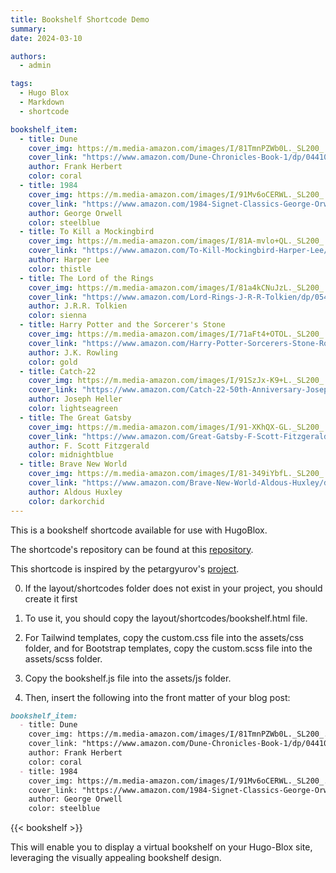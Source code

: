 ```yaml
---
title: Bookshelf Shortcode Demo
summary: 
date: 2024-03-10

authors:
  - admin

tags:
  - Hugo Blox
  - Markdown
  - shortcode

bookshelf_item:
  - title: Dune
    cover_img: https://m.media-amazon.com/images/I/81TmnPZWb0L._SL200_.jpg
    cover_link: "https://www.amazon.com/Dune-Chronicles-Book-1/dp/0441013597"
    author: Frank Herbert
    color: coral
  - title: 1984
    cover_img: https://m.media-amazon.com/images/I/91Mv6oCERWL._SL200_.jpg
    cover_link: "https://www.amazon.com/1984-Signet-Classics-George-Orwell/dp/0451524934"
    author: George Orwell
    color: steelblue
  - title: To Kill a Mockingbird
    cover_img: https://m.media-amazon.com/images/I/81A-mvlo+QL._SL200_.jpg
    cover_link: "https://www.amazon.com/To-Kill-Mockingbird-Harper-Lee/dp/0060935464"
    author: Harper Lee
    color: thistle
  - title: The Lord of the Rings
    cover_img: https://m.media-amazon.com/images/I/81a4kCNuJzL._SL200_.jpg
    cover_link: "https://www.amazon.com/Lord-Rings-J-R-R-Tolkien/dp/0544003411"
    author: J.R.R. Tolkien
    color: sienna
  - title: Harry Potter and the Sorcerer's Stone
    cover_img: https://m.media-amazon.com/images/I/71aFt4+OTOL._SL200_.jpg
    cover_link: "https://www.amazon.com/Harry-Potter-Sorcerers-Stone-Rowling/dp/059035342X"
    author: J.K. Rowling
    color: gold
  - title: Catch-22
    cover_img: https://m.media-amazon.com/images/I/91SzJx-K9+L._SL200_.jpg
    cover_link: "https://www.amazon.com/Catch-22-50th-Anniversary-Joseph-Heller/dp/1451621175"
    author: Joseph Heller
    color: lightseagreen
  - title: The Great Gatsby
    cover_img: https://m.media-amazon.com/images/I/91-XKhQX-GL._SL200_.jpg
    cover_link: "https://www.amazon.com/Great-Gatsby-F-Scott-Fitzgerald/dp/0743273567"
    author: F. Scott Fitzgerald
    color: midnightblue
  - title: Brave New World
    cover_img: https://m.media-amazon.com/images/I/81-349iYbfL._SL200_.jpg
    cover_link: "https://www.amazon.com/Brave-New-World-Aldous-Huxley/dp/0060850523"
    author: Aldous Huxley
    color: darkorchid
--- 
```

 
This is a bookshelf shortcode available for use with HugoBlox. 

The shortcode's repository can be found at this [repository](https://github.com/kjrstory/hugo-shortcode-bookshelf). 
 
This shortcode is inspired by the petargyurov's [project](https://github.com/petargyurov/virtual-bookshelf).

0. If the layout/shortcodes folder does not exist in your project, you should create it first 

1. To use it, you should copy the layout/shortcodes/bookshelf.html file.

2. For Tailwind templates, copy the custom.css file into the assets/css folder, and for Bootstrap templates, copy the custom.scss file into the assets/scss folder.

3. Copy the bookshelf.js file into the assets/js folder.

4. Then, insert the following into the front matter of your blog post:

```markdown
bookshelf_item:
  - title: Dune
    cover_img: https://m.media-amazon.com/images/I/81TmnPZWb0L._SL200_.jpg
    cover_link: "https://www.amazon.com/Dune-Chronicles-Book-1/dp/0441013597"
    author: Frank Herbert
    color: coral
  - title: 1984
    cover_img: https://m.media-amazon.com/images/I/91Mv6oCERWL._SL200_.jpg
    cover_link: "https://www.amazon.com/1984-Signet-Classics-George-Orwell/dp/0451524934"
    author: George Orwell
    color: steelblue
```
{{< bookshelf  >}}

This will enable you to display a virtual bookshelf on your Hugo-Blox site, leveraging the visually appealing bookshelf design.
